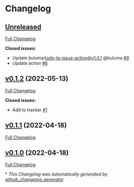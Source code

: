 # Changelog

## [Unreleased](https://github.com/buluma/ansible-role-modprobe/tree/HEAD)

[Full Changelog](https://github.com/buluma/ansible-role-modprobe/compare/v0.1.2...HEAD)

**Closed issues:**

- Update buluma/todo-to-issue-action@v1.0.1 @buluma [\#9](https://github.com/buluma/ansible-role-modprobe/issues/9)
- Update action [\#8](https://github.com/buluma/ansible-role-modprobe/issues/8)

## [v0.1.2](https://github.com/buluma/ansible-role-modprobe/tree/v0.1.2) (2022-05-13)

[Full Changelog](https://github.com/buluma/ansible-role-modprobe/compare/v0.1.1...v0.1.2)

**Closed issues:**

- Add to tracker [\#1](https://github.com/buluma/ansible-role-modprobe/issues/1)

## [v0.1.1](https://github.com/buluma/ansible-role-modprobe/tree/v0.1.1) (2022-04-18)

[Full Changelog](https://github.com/buluma/ansible-role-modprobe/compare/v0.1.0...v0.1.1)

## [v0.1.0](https://github.com/buluma/ansible-role-modprobe/tree/v0.1.0) (2022-04-18)

[Full Changelog](https://github.com/buluma/ansible-role-modprobe/compare/396c04cbf1d66e140083104c219c141f8971ffa9...v0.1.0)



\* *This Changelog was automatically generated by [github_changelog_generator](https://github.com/github-changelog-generator/github-changelog-generator)*
